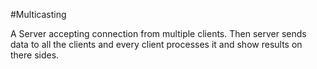 #Multicasting

A Server accepting connection from multiple clients.
Then server sends data to all the clients and every client processes it and show results on there sides.